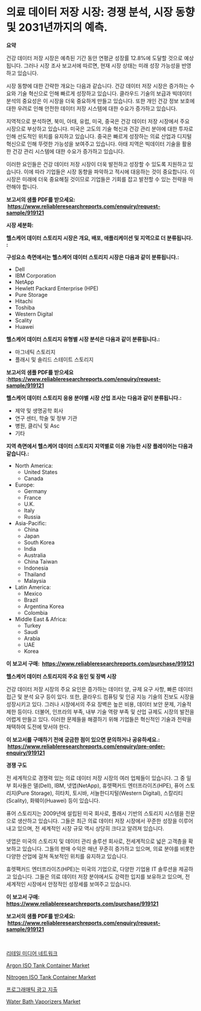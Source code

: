 <p><h1>의료 데이터 저장 시장: 경쟁 분석, 시장 동향 및 2031년까지의 예측.</h1></p><p><strong>요약</strong></p>
<p><p>건강 데이터 저장 시장은 예측된 기간 동안 연평균 성장률 12.8%에 도달할 것으로 예상됩니다. 그러나 시장 조사 보고서에 따르면, 현재 시장 상태는 미래 성장 가능성을 반영하고 있습니다.</p><p>시장 동향에 대한 간략한 개요는 다음과 같습니다. 건강 데이터 저장 시장은 증가하는 수요와 기술 혁신으로 인해 빠르게 성장하고 있습니다. 클라우드 기술의 보급과 빅데이터 분석의 중요성은 이 시장을 더욱 중요하게 만들고 있습니다. 또한 개인 건강 정보 보호에 대한 우려로 인해 안전한 데이터 저장 시스템에 대한 수요가 증가하고 있습니다.</p><p>지역적으로 분석하면, 북미, 아태, 유럽, 미국, 중국은 건강 데이터 저장 시장에서 주요 시장으로 부상하고 있습니다. 미국은 고도의 기술 혁신과 건강 관리 분야에 대한 투자로 인해 선도적인 위치를 유지하고 있습니다. 중국은 빠르게 성장하는 의료 산업과 디지털 혁신으로 인해 뚜렷한 가능성을 보여주고 있습니다. 아태 지역은 빅데이터 기술을 활용한 건강 관리 시스템에 대한 수요가 증가하고 있습니다.</p><p>이러한 요인들은 건강 데이터 저장 시장이 더욱 발전하고 성장할 수 있도록 지원하고 있습니다. 이에 따라 기업들은 시장 동향을 파악하고 적시에 대응하는 것이 중요합니다. 이 시장은 미래에 더욱 중요해질 것이므로 기업들은 기회를 잡고 발전할 수 있는 전략을 마련해야 합니다.</p></p>
<p><strong>보고서의 샘플 PDF를 받으세요: &nbsp;<a href="https://www.reliableresearchreports.com/enquiry/request-sample/919121">https://www.reliableresearchreports.com/enquiry/request-sample/919121</a></strong></p>
<p><strong>시장 세분화:</strong></p>
<p><strong> 헬스케어 데이터 스토리지 시장은 개요, 배포, 애플리케이션 및 지역으로 더 분류됩니다. :</strong></p>
<p><strong>구성요소 측면에서는 헬스케어 데이터 스토리지 시장은 다음과 같이 분류됩니다.:</strong></p>
<p><ul><li>Dell</li><li>IBM Corporation</li><li>NetApp</li><li>Hewlett Packard Enterprise (HPE)</li><li>Pure Storage</li><li>Hitachi</li><li>Toshiba</li><li>Western Digital</li><li>Scality</li><li>Huawei</li></ul></p>
<p><strong> 헬스케어 데이터 스토리지 유형별 시장 분석은 다음과 같이 분류됩니다.:</strong></p>
<p><ul><li>마그네틱 스토리지</li><li>플래시 및 솔리드 스테이트 스토리지</li></ul></p>
<p><strong>보고서의 샘플 PDF를 받으세요 :<a href="https://www.reliableresearchreports.com/enquiry/request-sample/919121">https://www.reliableresearchreports.com/enquiry/request-sample/919121</a></strong></p>
<p><strong> 헬스케어 데이터 스토리지 응용 분야별 시장 산업 조사는 다음과 같이 분류됩니다.:</strong></p>
<p><ul><li>제약 및 생명공학 회사</li><li>연구 센터, 학술 및 정부 기관</li><li>병원, 클리닉 및 Asc</li><li>기타</li></ul></p>
<p><strong>지역 측면에서 헬스케어 데이터 스토리지 지역별로 이용 가능한 시장 플레이어는 다음과 같습니다.:</strong></p>
<p><ul>
    <li>
        North America:
        <ul>
            <li>United States</li>
            <li>Canada</li>
        </ul>
    </li>
    <li>
        Europe:
        <ul>
            <li>Germany</li>
            <li>France</li>
            <li>U.K.</li>
            <li>Italy</li>
            <li>Russia</li>
        </ul>
    </li>
    <li>
        Asia-Pacific:
        <ul>
            <li>China</li>
            <li>Japan</li>
            <li>South Korea</li>
            <li>India</li>
            <li>Australia</li>
            <li>China Taiwan</li>
            <li>Indonesia</li>
            <li>Thailand</li>
            <li>Malaysia</li>
        </ul>
    </li>
    <li>
        Latin America:
        <ul>
            <li>Mexico</li>
            <li>Brazil</li>
            <li>Argentina Korea</li>
            <li>Colombia</li>
        </ul>
    </li>
    <li>
        Middle East & Africa:
        <ul>
            <li>Turkey</li>
            <li>Saudi</li>
            <li>Arabia</li>
            <li>UAE</li>
            <li>Korea</li>
        </ul>
    </li>
    </ul></p>
<p><strong>이 보고서 구매: &nbsp;<a href="https://www.reliableresearchreports.com/purchase/919121">https://www.reliableresearchreports.com/purchase/919121</a></strong></p>
<p><strong>헬스케어 데이터 스토리지의 주요 동인 및 장벽 시장</strong></p>
<p><p>건강 데이터 저장 시장의 주요 요인은 증가하는 데이터 양, 규제 요구 사항, 빠른 데이터 접근 및 분석 요구 등이 있다. 또한, 클라우드 컴퓨팅 및 인공 지능 기술의 진보도 시장을 성장시키고 있다. 그러나 시장에서의 주요 장벽은 높은 비용, 데이터 보안 문제, 기술적 제한 등이다. 더불어, 인프라의 부족, 내부 기술 역량 부족 및 산업 규제도 시장의 발전을 어렵게 만들고 있다. 이러한 문제들을 해결하기 위해 기업들은 혁신적인 기술과 전략을 채택하여 도전에 맞서야 한다.</p></p>
<p><strong>이 보고서를 구매하기 전에 궁금한 점이 있으면 문의하거나 공유하세요.: &nbsp;<a href="https://www.reliableresearchreports.com/enquiry/pre-order-enquiry/919121">https://www.reliableresearchreports.com/enquiry/pre-order-enquiry/919121</a></strong></p>
<p><strong>경쟁 구도</strong></p>
<p><p>전 세계적으로 경쟁력 있는 의료 데이터 저장 시장의 여러 업체들이 있습니다. 그 중 일부 회사들은 델(Dell), IBM, 넷앱(NetApp), 휴렛팩커드 엔터프라이즈(HPE), 퓨어 스토리지(Pure Storage), 히타치, 토시바, 서늘한디지털(Western Digital), 스칼리티(Scality), 화웨이(Huawei) 등이 있습니다.</p><p>퓨어 스토리지는 2009년에 설립된 미국 회사로, 플래시 기반의 스토리지 시스템을 전문으로 생산하고 있습니다. 그들은 최근 의료 데이터 저장 시장에서 꾸준한 성장을 이루어내고 있으며, 전 세계적인 시장 규모 역시 상당히 크다고 알려져 있습니다.</p><p>넷앱은 미국의 스토리지 및 데이터 관리 솔루션 회사로, 전세계적으로 넓은 고객층을 확보하고 있습니다. 그들의 판매 수익은 매년 꾸준히 증가하고 있으며, 의료 분야를 비롯한 다양한 산업에 걸쳐 독보적인 위치를 유지하고 있습니다.</p><p>휴렛팩커드 엔터프라이즈(HPE)는 미국의 기업으로, 다양한 기업용 IT 솔루션을 제공하고 있습니다. 그들은 의료 데이터 저장 분야에서도 강력한 입지를 보유하고 있으며, 전 세계적인 시장에서 안정적인 성장세를 보여주고 있습니다.</p></p>
<p><strong>이 보고서 구매: &nbsp; <a href="https://www.reliableresearchreports.com/purchase/919121">https://www.reliableresearchreports.com/purchase/919121</a></strong></p>
<p><strong>보고서의 샘플 PDF를 받으세요: &nbsp;<a href="https://www.reliableresearchreports.com/enquiry/request-sample/919121">https://www.reliableresearchreports.com/enquiry/request-sample/919121</a></strong><strong></strong></p>
<p>&nbsp;</p>
<p><p><a href="https://github.com/laholand/Market-Research-Report-List-2/blob/main/9011019182765.md">리테일 미디어 네트워크</a></p><p><a href="https://github.com/Paul14Anderson63/Market-Research-Report-List-3/blob/main/argon-iso-tank-container-market.md">Argon ISO Tank Container Market</a></p><p><a href="https://github.com/guneycigdem35/Market-Research-Report-List-2/blob/main/nitrogen-iso-tank-container-market.md">Nitrogen ISO Tank Container Market</a></p><p><a href="https://github.com/sougarounis/Market-Research-Report-List-2/blob/main/4061395182764.md">프로그래매틱 광고 지출</a></p><p><a href="https://github.com/bentleemidoriestelle7o/Market-Research-Report-List-1/blob/main/water-bath-vaporizers-market.md">Water Bath Vaporizers Market</a></p></p>